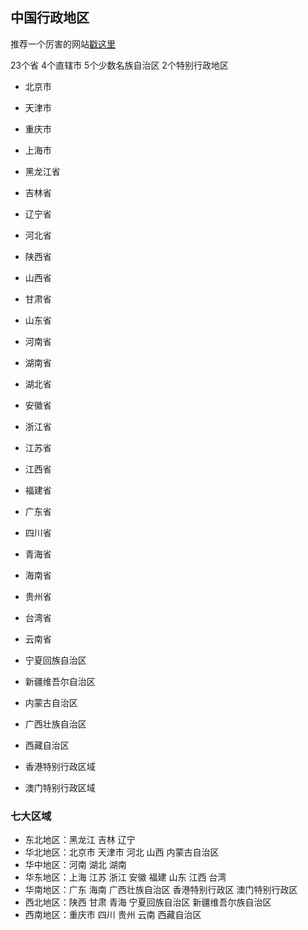 ##  中国行政地区
推荐一个厉害的网站[戳这里](http://webapi.amap.com/ui/1.0/ui/geo/DistrictExplorer/examples/index.html?guide=1)

23个省 4个直辖市 5个少数名族自治区 2个特别行政地区

- 北京市
- 天津市
- 重庆市
- 上海市

- 黑龙江省
- 吉林省
- 辽宁省
- 河北省
- 陕西省
- 山西省
- 甘肃省
- 山东省
- 河南省
- 湖南省
- 湖北省
- 安徽省
- 浙江省
- 江苏省
- 江西省
- 福建省
- 广东省
- 四川省
- 青海省
- 海南省
- 贵州省
- 台湾省
- 云南省

- 宁夏回族自治区
- 新疆维吾尔自治区
- 内蒙古自治区
- 广西壮族自治区
- 西藏自治区

- 香港特别行政区域
- 澳门特别行政区域

### 七大区域
- 东北地区：黑龙江 吉林 辽宁 
- 华北地区：北京市 天津市 河北 山西 内蒙古自治区
- 华中地区：河南 湖北 湖南
- 华东地区：上海 江苏 浙江 安徽 福建 山东 江西 台湾
- 华南地区：广东 海南 广西壮族自治区 香港特别行政区 澳门特别行政区 
- 西北地区：陕西 甘肃 青海 宁夏回族自治区 新疆维吾尔族自治区
- 西南地区：重庆市 四川 贵州 云南 西藏自治区

